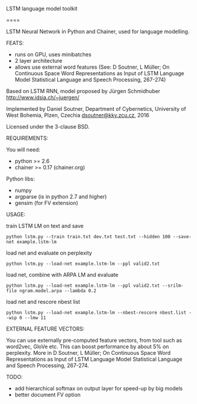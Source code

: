 LSTM language model toolkit

====

LSTM Neural Network in Python and Chainer,
used for language modelling.

FEATS:
- runs on GPU, uses minibatches
- 2 layer architecture
- allows use external word features (See: D Soutner, L Müller; On Continuous Space Word Representations as Input of LSTM Language Model
 Statistical Language and Speech Processing, 267-274)


Based on LSTM RNN, model proposed by Jürgen Schmidhuber
http://www.idsia.ch/~juergen/

Implemented by Daniel Soutner,
Department of Cybernetics, University of West Bohemia, Plzen, Czechia
dsoutner@kky.zcu.cz, 2016

Licensed under the 3-clause BSD.

REQUIREMENTS:

You will need:
- python >= 2.6
- chainer >= 0.17 (chainer.org)

Python libs:
- numpy
- argparse (is in python 2.7 and higher)
- gensim (for FV extension)

USAGE:

train LSTM LM on text and save
```
python lstm.py --train train.txt dev.txt test.txt --hidden 100 --save-net example.lstm-lm
```

load net and evaluate on perplexity
```
python lstm.py --load-net example.lstm-lm --ppl valid2.txt
```

load net, combine with ARPA LM and evaluate
```
python lstm.py --load-net example.lstm-lm --ppl valid2.txt --srilm-file ngram.model.arpa --lambda 0.2
```

load net and rescore nbest list
```
python lstm.py --load-net example.lstm-lm --nbest-rescore nbest.list --wip 0 --lmw 11
```

EXTERNAL FEATURE VECTORS:

You can use externally pre-computed feature vectors, from tool such as word2vec, GloVe etc. This can boost performance by about 5% on perplexity. More in D Soutner, L Müller; On Continuous Space Word Representations as Input of LSTM Language Model
 Statistical Language and Speech Processing, 267-274.

TODO:

- add hierarchical softmax on output layer for speed-up by big models
- better document FV option